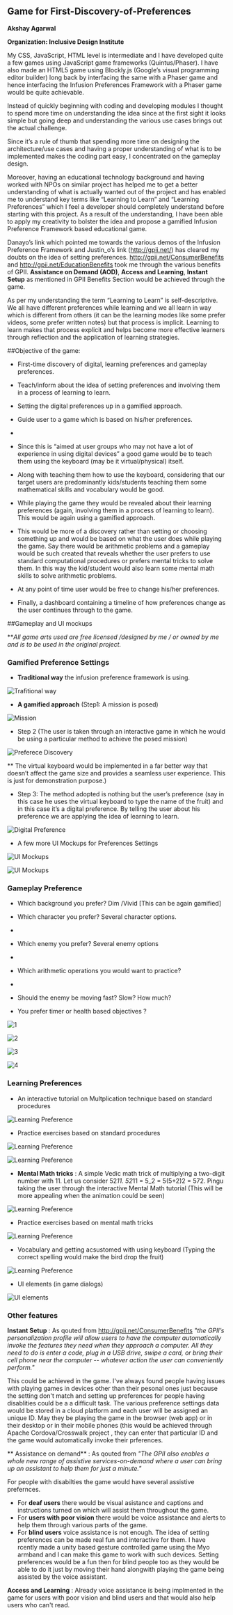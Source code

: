 ## Game for First-Discovery-of-Preferences

**Akshay Agarwal**

**Organization: Inclusive Design Institute**


My CSS, JavaScript, HTML level is intermediate and I have developed quite a few games using JavaScript game frameworks (Quintus/Phaser). I have also made an HTML5 game using Blockly.js (Google’s visual programming editor builder) long back by interfacing the same with a Phaser game and hence interfacing the Infusion Preferences Framework with a Phaser game would be quite achievable.  

Instead of quickly beginning with coding and developing modules I thought to spend more time on understanding the idea since at the first sight it looks simple but going deep and understanding the various use cases brings out the actual challenge.

Since it’s a rule of thumb that spending more time on designing the architecture/use cases and having a proper understanding of what is to be implemented makes the coding part easy, I concentrated on the gameplay design.

Moreover, having an educational technology background and having worked with NPOs on similar project has helped me to get a better understanding of what is actually wanted out of the project and has enabled me to understand key terms like “Learning to Learn” and “Learning Preferences” which I feel a developer should completely understand before starting with this project. As a result of the understanding, I have been able to apply my creativity to bolster the idea and propose a gamified Infusion Preference Framework based educational game.

Danayo’s link which pointed me towards the various demos of the Infusion Preference Framework and Justin_o’s link (http://gpii.net/) has cleared my doubts on the idea of setting preferences. http://gpii.net/ConsumerBenefits and http://gpii.net/EducationBenefits took me through the various benefits of GPII. **Assistance on Demand (AOD)**, **Access and Learning**, **Instant Setup** as mentioned in GPII Benefits Section would be achieved through the game.

As per my understanding the term “Learning to Learn” is self-descriptive. We all have different preferences while learning and we all learn in way which is different from others (it can be the learning modes like some prefer videos, some prefer written notes) but that process is implicit. Learning to learn makes that process explicit and helps become more effective learners through reflection and the application of learning strategies.


##Objective of the game:

* First-time discovery of digital, learning preferences and gameplay preferences.

* Teach/inform about the idea of setting preferences and involving them in a process of learning to learn.

* Setting the digital preferences up in a gamified approach.

* Guide user to a game which is based on his/her preferences.
*
* Since this is “aimed at user groups who may not have a lot of experience in using digital devices” a good game would be to teach them using the keyboard (may be it virtual/physical) itself.

* Along with teaching them how to use the keyboard, considering that our target users are predominantly kids/students teaching them some mathematical skills and vocabulary would be good.

* While playing the game they would be revealed about their learning preferences (again, involving them in a process of learning to learn). This would be again using a gamified approach.

*	This would be more of a discovery rather than setting or choosing something up and would be based on what the user does while playing the game. Say there would be arithmetic problems and a gameplay would be such created that reveals whether the user prefers to use standard computational procedures or prefers mental tricks to solve them. In this way the kid/student would also learn some mental math skills to solve arithmetic problems. 

*	At any point of time user would be free to change his/her preferences.

*	Finally, a dashboard containing a timeline of how preferences change as the user continues through to the game.

##Gameplay and UI mockups

***All game arts used are free licensed /designed by me / or owned by me and is to be used in the original project.*

### Gamified Preference Settings

* **Traditional way** the infusion preference framework is using.

![Trafitional way](https://github.com/AkshayAgarwal007/First-Discovery-of-Preferences/blob/master/img/fluid.png "Traditional way")

* **A gamified approach** (Step1: A mission is posed)

![Mission](https://github.com/AkshayAgarwal007/First-Discovery-of-Preferences/blob/master/img/fluid1.png "Mission")

* Step 2 (The user is taken through an interactive game in which he would be using a particular method to achieve the posed mission)

![Preferece Discovery](https://github.com/AkshayAgarwal007/First-Discovery-of-Preferences/blob/master/img/fluid2.png "Preference Discovery")

** The virtual keyboard would be implemented in a far better way that doesn’t affect the game size and provides a seamless user experience. This is just for demonstration purpose.)

* Step 3: The method adopted is nothing but the user’s preference (say in this case he uses the virtual keyboard to type the name of the fruit) and in this case it’s a digital preference. By telling the user about his preference we are applying the idea of learning to learn.

![Digital Preference](https://github.com/AkshayAgarwal007/First-Discovery-of-Preferences/blob/master/img/fluid5.png "TrDigital Preference")

* A few more UI Mockups for Preferences Settings

![UI Mockups](https://github.com/AkshayAgarwal007/First-Discovery-of-Preferences/blob/master/img/fluid7.png "UI Mockups")

![UI Mockups](https://github.com/AkshayAgarwal007/First-Discovery-of-Preferences/blob/master/img/choic.png "UI Mockups")

### Gameplay Preference

*	Which background you prefer? Dim /Vivid [This can be again gamified]

* Which character you prefer? Several character options.
*
*	Which enemy you prefer? Several enemy options
*
* Which arithmetic operations you would want to practice?
*
* Should the enemy be moving fast? Slow? How much?

* You prefer timer or health based objectives ?

![1](https://github.com/AkshayAgarwal007/First-Discovery-of-Preferences/blob/master/img/enemy.png "1")

![2](https://github.com/AkshayAgarwal007/First-Discovery-of-Preferences/blob/master/img/image3620.png "2")

![3](https://github.com/AkshayAgarwal007/First-Discovery-of-Preferences/blob/master/img/vivid.png "3")

![4](https://github.com/AkshayAgarwal007/First-Discovery-of-Preferences/blob/master/img/new.png "4")

### Learning Preferences

* An interactive tutorial on Multplication technique based on standard procedures 

![Learning Preference](https://github.com/AkshayAgarwal007/First-Discovery-of-Preferences/blob/master/img/mainr.png "Learning Preference")

* Practice exercises based on standard procedures 

![Learning Preference](https://github.com/AkshayAgarwal007/First-Discovery-of-Preferences/blob/master/img/main6.png "Learning Preference")

![Learning Preference](https://github.com/AkshayAgarwal007/First-Discovery-of-Preferences/blob/master/img/main3.png "Learning Preference")

* **Mental Math tricks** : A simple Vedic math trick of multiplying a two-digit number with 11. Let us consider 52*11.
52*11 = 5_2 = 5(5+2)2 = 572. Pingu taking the user through the interactive Mental Math tutorial (This will be more appealing when the animation could be seen)

![Learning Preference](https://github.com/AkshayAgarwal007/First-Discovery-of-Preferences/blob/master/img/main4.png "Learning Preference")

* Practice exercises based on mental math tricks

![Learning Preference](https://github.com/AkshayAgarwal007/First-Discovery-of-Preferences/blob/master/img/main.png "Learning Preference")

* Vocabulary and getting acsustomed with using keyboard (Typing the correct spelling would make the bird drop the fruit)

![Learning Preference](https://github.com/AkshayAgarwal007/First-Discovery-of-Preferences/blob/master/img/main11.png "Learning Preference")

* UI elements (in game dialogs)

![UI elements](https://github.com/AkshayAgarwal007/First-Discovery-of-Preferences/blob/master/img/image3344.png "UI elements")

### Other features

**Instant Setup** : As qouted from http://gpii.net/ConsumerBenefits *"the GPII’s personalization profile will allow users to have the computer automatically invoke the features they need when they approach a computer. All they need to do is enter a code, plug in a USB drive, swipe a card, or bring their cell phone near the computer -- whatever action the user can conveniently perform."*

This could be achieved in the game. I've always found people having issues with playing games in devices other than their pesonal ones just because the setting don't match and setting up preferences for people having disablities could be a a difficult task. The various preference settings data would be stored in a cloud platform and each user will be assigned an unique ID. May they be playing the game in the browser (web app) or in their desktop or in their mobile phones (this would be achieved through Apache Cordova/Crosswalk project , they can enter that particular ID and the game would automatically invoke their prferences.

** Assistance on demand** : As qouted from *"The GPII also enables a whole new range of assistive services-on-demand where a user can bring up an assistant to help them for just a minute."*

For people with disabilties the game would have several assistive prefernces.

* For **deaf users** there would be visual asistance and captions and instructions turned on which will assist them throughout the game.
* For **users with poor vision** there would be voice assistance and alerts to help them through various parts of the game.
* For **blind users** voice assistance is not enough. The idea of setting preferences can be made real fun and interactive for them. I have rcently made a unity based gesture controlled game using the Myo armband and I can make this game to work with such devices. Setting preferences would be a fun then for blind people too as they would be able to do it just by moving their hand alongwith playing the game being assisted by the voice assistant. 

**Access and Learning** : Already voice assistance is being implmented in the game for users with poor vision and blind users and that would also help users who can't read.
